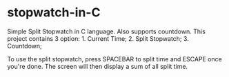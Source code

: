 # stopwatch-in-C
Simple Split Stopwatch in C language. Also supports countdown.
This project contains 3 option: 1. Current Time; 2. Split Stopwatch; 3. Countdown;

To use the split stopwatch, press SPACEBAR to split time and ESCAPE once you're done.
The screen will then display a sum of all split time.
